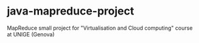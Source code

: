 # java-mapreduce-project
MapReduce small project for "Virtualisation and Cloud computing" course at UNIGE (Genova)

